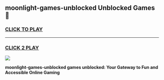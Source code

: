 
## moonlight-games-unblocked Unblocked Games👋
<h3>
<a href="https://news.freeplayer.one?title=moonlight-games-unblocked&ref=16F">CLICK TO PLAY</a></h3>
<hr>

<h3>
<a href="https://news.freeplayer.one?title=moonlight-games-unblocked&ref=16F">CLICK 2 PLAY</a>
  
</h3>

<a href="https://news.freeplayer.one?title=moonlight-games-unblocked&ref=16F/"><img src="https://clearcache.store/games.png"></a>


**moonlight-games-unblocked games unblocked: Your Gateway to Fun and Accessible Online Gaming**
